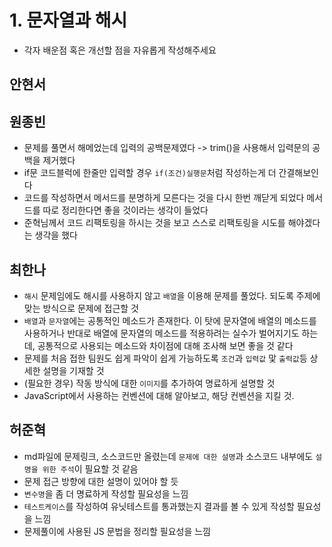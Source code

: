 # 1. 문자열과 해시 

- 각자 배운점 혹은 개선할 점을 자유롭게 작성해주세요


## 안현서


## 원종빈
- 문제를 풀면서 해메었는데 입력의 공백문제였다 -> trim()을 사용해서 입력문의 공백을 제거했다
- if문 코드블럭에 한줄만 입력할 경우 `if(조건)실행문`처럼 작성하는게 더 간결해보인다
- 코드를 작성하면서 메서드를 분명하게 모른다는 것을 다시 한번 깨닫게 되었다 메서드를 따로 정리한다면 좋을 것이라는 생각이 들었다
- 준혁님께서 코드 리팩토링을 하시는 것을 보고 스스로 리팩토링을 시도를 해야겠다는 생각을 했다

## 최한나
- `해시` 문제임에도 해시를 사용하지 않고 `배열`을 이용해 문제를 풀었다. 되도록 주제에 맞는 방식으로 문제에 접근할 것
- `배열`과 `문자열`에는 공통적인 메소드가 존재한다. 이 탓에 문자열에 배열의 메소드를 사용하거나 반대로 배열에 문자열의 메소드를 적용하려는 실수가 벌어지기도 하는데, 공통적으로 사용되는 메소드와 차이점에 대해 조사해 보면 좋을 것 같다
- 문제를 처음 접한 팀원도 쉽게 파악이 쉽게 가능하도록 `조건`과 `입력값` 맟 `출력값`등 상세한 설명을 기재할 것
- (필요한 경우) 작동 방식에 대한 `이미지`를 추가하여 명료하게 설명할 것
- JavaScript에서 사용하는 컨벤션에 대해 알아보고, 해당 컨벤션을 지킬 것. 

## 허준혁
- md파일에 문제링크, 소스코드만 올렸는데 `문제에 대한 설명`과 소스코드 내부에도 `설명을 위한 주석`이 필요할 것 같음
- 문제 접근 방향에 대한 설명이 있어야 할 듯
- `변수명`을 좀 더 명료하게 작성할 필요성을 느낌
- `테스트케이스`를 작성하여 유닛테스트를 통과했는지 결과를 볼 수 있게 작성할 필요성을 느낌
- 문제풀이에 사용된 JS 문법을 정리할 필요성을 느낌
